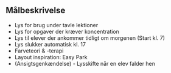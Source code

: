 ## Målbeskrivelse
* Lys for brug under tavle lektioner
* Lys for opgaver der kræver koncentration
* Lys til elever der ankommer tidligt om morgenen (Start kl. 7)
* Lys slukker automatisk kl. 17
* Farveteori & -terapi
* Layout inspiration: Easy Park
* (Ansigtsgenkændelse) - Lysskifte når en elev falder hen